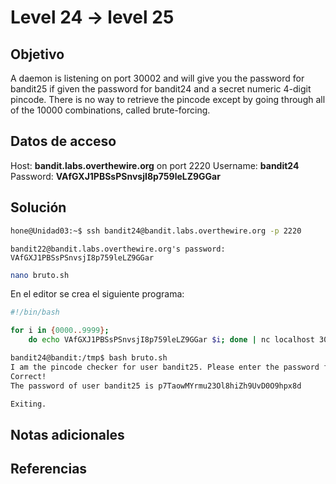 # Level 24 -> level 25

## Objetivo
A daemon is listening on port 30002 and will give you the password for bandit25 if given the password for bandit24 and a secret numeric 4-digit pincode. There is no way to retrieve the pincode except by going through all of the 10000 combinations, called brute-forcing.

## Datos de acceso
Host: **bandit.labs.overthewire.org** on port 2220
Username: **bandit24**
Password: **VAfGXJ1PBSsPSnvsjI8p759leLZ9GGar**

## Solución
```bash
hone@Unidad03:~$ ssh bandit24@bandit.labs.overthewire.org -p 2220
```

```
bandit22@bandit.labs.overthewire.org's password: VAfGXJ1PBSsPSnvsjI8p759leLZ9GGar
```

```bash
nano bruto.sh
```

En el editor se crea el siguiente programa:

```bash
#!/bin/bash

for i in {0000..9999}; 
    do echo VAfGXJ1PBSsPSnvsjI8p759leLZ9GGar $i; done | nc localhost 30002 | grep -v Wrong!
```

```bash
bandit24@bandit:/tmp$ bash bruto.sh
I am the pincode checker for user bandit25. Please enter the password for user bandit24 and the secret pincode on a single line, separated by a space.
Correct!
The password of user bandit25 is p7TaowMYrmu23Ol8hiZh9UvD0O9hpx8d

Exiting.
```


## Notas adicionales
## Referencias